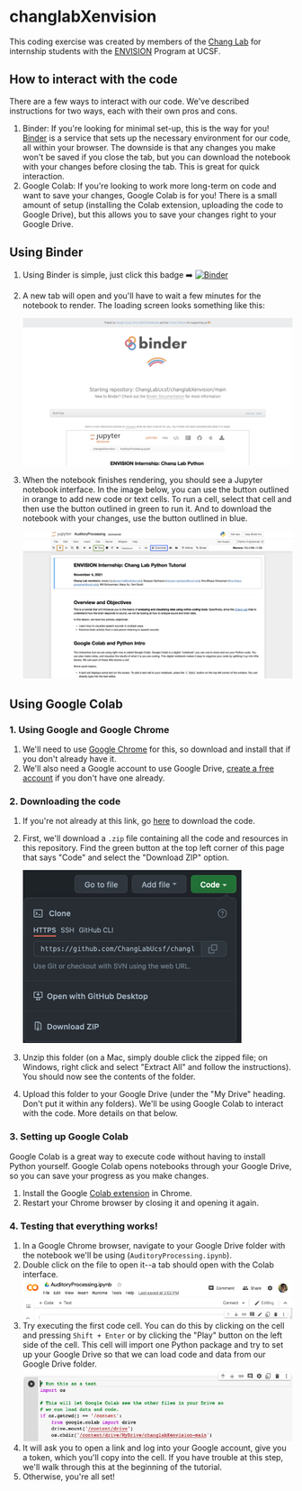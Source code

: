 # changlabXenvision
This coding exercise was created by members of the [Chang Lab](http://changlab.ucsf.edu/) for internship students with the [ENVISION](https://neurosurgery.ucsf.edu/envision-internship-program) Program at UCSF.


## How to interact with the code
There are a few ways to interact with our code. 
We've described instructions for two ways, each with their own pros and cons.

1. Binder: If you're looking for minimal set-up, this is the way for you! 
   [Binder](https://mybinder.readthedocs.io/en/latest/about/index.html) is 
   a service that sets up the necessary environment for our code, all 
   within your browser. The downside is that any changes you make won't be 
   saved if you close the tab, but you can download the notebook with your 
   changes before closing the tab. This is great for quick interaction.
2. Google Colab: If you're looking to work more long-term on code and want 
   to save your changes, Google Colab is for you! There is a small amount 
   of setup (installing the Colab extension, uploading the code to Google 
   Drive), but this allows you to save your changes right to your Google Drive.

## Using Binder

1. Using Binder is simple, just click this badge :arrow_right:
    [![Binder](https://mybinder.org/badge_logo.svg)](https://mybinder.org/v2/gh/ChangLabUcsf/changlabXenvision/main?filepath=AuditoryProcessing.ipynb)

2. A new tab will open and you'll have to wait a few minutes for the notebook 
to render.
The loading screen looks something like this:

   ![](media/binder_loading.png)

3. When the notebook finishes rendering, you should see a Jupyter notebook 
   interface. In the image below, you can use the button outlined in orange 
   to add new code or text cells. To run a cell, select that cell and then 
   use the button outlined in green to run it. And to download the notebook 
   with your changes, use the button outlined in blue.

   ![](media/binder_notebook.png)


## Using Google Colab

### 1. Using Google and Google Chrome
1. We'll need to use [Google Chrome](https://www.google.com/chrome/) for 
   this, so download and install that if you don't already have it.
2. We'll also need a Google account to use Google Drive, [create a free account](https://accounts.google.com/signup/v2/webcreateaccount?flowName=GlifWebSignIn&flowEntry=SignUp) if you don't have one already.

### 2. Downloading the code
1. If you're not already at this link, go [here](https://github.com/ChangLabUcsf/changlabXenvision) to download the code.
2. First, we'll download a `.zip` file containing all the code and 
   resources in this repository. Find the green button at the top left corner of this page that says 
   "Code" and select the "Download ZIP" option.

   ![](media/git_download.png)

3. Unzip this folder (on a Mac, simply double click the zipped file; on 
   Windows, right click and select "Extract All" and follow the 
   instructions). You should now see the contents of the folder.
4. Upload this folder to your Google Drive (under the "My Drive" heading. Don't put it within any folders). We'll be using Google 
   Colab to interact with the code. More details on that below.

### 3. Setting up Google Colab
Google Colab is a great way to execute code without having to install 
Python yourself. Google Colab opens notebooks through your Google Drive, so 
you can save your progress as you make changes.

1. Install the Google [Colab extension](https://chrome.google.com/webstore/detail/open-in-colab/iogfkhleblhcpcekbiedikdehleodpjo?hl=en) in Chrome.
2. Restart your Chrome browser by closing it and opening it again.

### 4. Testing that everything works!
1. In a Google Chrome browser, navigate to your Google Drive folder with the 
   notebook we'll be using (`AuditoryProcessing.ipynb`).
2. Double click on the file to open it--a tab should open with the Colab 
   interface.
    ![](media/colab_tab.png)
3. Try executing the first code cell. You can do this by clicking on the cell 
   and pressing `Shift + Enter` or by clicking the "Play" button on the 
   left side of the cell. This cell will import one Python package and try 
   to set up your Google Drive so that we can load code and data 
   from our Google Drive folder.
   ![](media/test_run.png)
4. It will ask you to open a link and log into your Google account, give 
   you a token, which you'll copy into the cell. If you have trouble at 
   this step, we'll walk through this at the beginning of the tutorial.
5. Otherwise, you're all set!


